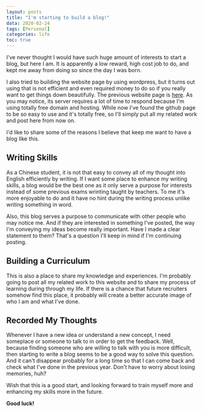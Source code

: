 ```yaml
---
layout: posts
title: "I'm starting to build a blog!"
data: 2020-02-24
tags: [Personal]
categories: life
toc: true
---
```


I've never thought I would have such huge amount of interests to start a blog, but here I am. It is apparently a low reward, high cost job to do, and kept me away from doing so since the day I was born. 

I also tried to building the website page by using wordpress, but it turns out using that is not efficient and even required money to do so if you really want to get things down beautifully. The previous website page is [here](http://mubaiblog.epizy.com/). As you may notice, its server requires a lot of time to respond because I'm using totally free domain and hosting. While now I've found the github page to be so easy to use and it's totally free, so I'll simply put all my related work and post here from now on.

I'd like to share some of the reasons I believe that keep me want to have a blog like this.

## Writing Skills

As a Chinese student, it is not that easy to convey all of my thought into English efficiently by writing. If I want some place to enhance my writing skills, a blog would be the best one as it only serve a purpose for interests instead of some previous exams wrinting taught by teachers. To me it's more enjoyable to do and it have no hint during the writing process unlike writing something in word.

Also, this blog serves a purpose to communicate with other people who may notice me. And if they are interested in something I've posted, the way I'm conveying my ideas become really important. Have I made a clear statement to them? That's a question I'll keep in mind if I'm continuing posting.

## Building a Curriculum

This is also a place to share my knowledge and experiences. I'm probably going to post all my related work to this website and to share my process of learning during through my life. If there is a chance that future recruiters somehow find this place, it probably will create a better accurate image of who I am and what I've done.

## Recorded My Thoughts
Whenever I have a new idea or understand a new concept, I need someplace or someone to talk to in order to get the feedback. Well, because finding someone who are willing to talk with you is more difficult, then starting to write a blog seems to be a good way to solve this question. And it can't disappear probably for a long time so that I can come back and check what I've done in the previous year. Don't have to worry about losing memories, huh?

Wish that this is a good start, and looking forward to train myself more and enhancing my skills more in the future.

**Good luck!**